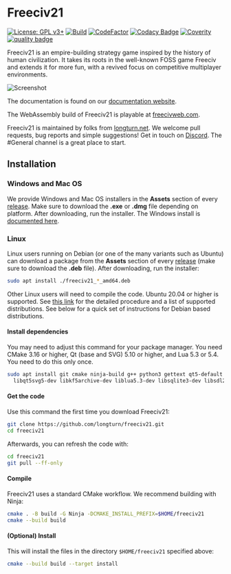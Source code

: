Freeciv21
=========

[![License: GPL v3+](https://img.shields.io/badge/License-GPLv3%2B-blue)](https://www.gnu.org/licenses/gpl-3.0.en.html)
[![Build](https://github.com/longturn/freeciv21/actions/workflows/build.yaml/badge.svg)](https://github.com/longturn/freeciv21/actions/workflows/build.yaml)
[![CodeFactor](https://www.codefactor.io/repository/github/longturn/freeciv21/badge)](https://www.codefactor.io/repository/github/longturn/freeciv21)
[![Codacy Badge](https://api.codacy.com/project/badge/Grade/5963b2222b88430b8ba0055e70d50ab5)](https://app.codacy.com/gh/longturn/freeciv21?utm_source=github.com&utm_medium=referral&utm_content=longturn/freeciv21&utm_campaign=Badge_Grade_Settings)
[![Coverity](https://scan.coverity.com/projects/21964/badge.svg)](https://scan.coverity.com/projects/longturn-freeciv21)
[![quality badge](https://img.shields.io/static/v1?label=SUPER&message=HOT&color=green)](http://www.emergencykitten.com/)

Freeciv21 is an empire-building strategy game inspired by the history of human civilization. It takes its roots in the well-known FOSS game Freeciv and extends it for more fun, with a revived focus on competitive multiplayer environments.

![Screenshot](https://github.com/longturn/freeciv21/raw/master/data/screenshot.png)

The documentation is found on our [documentation website](https://longturn.readthedocs.io/).

The WebAssembly build of Freeciv21 is playable at [freecivweb.com](https://freecivweb.com).

Freeciv21 is maintained by folks from [longturn.net](https://longturn.net). We welcome pull requests, bug reports and simple suggestions! Get in touch on [Discord](https://discord.gg/98krqGm). The #General channel is a great place to start.

Installation
------------

### Windows and Mac OS

We provide Windows and Mac OS installers in the **Assets** section of every [release](https://github.com/longturn/freeciv21/releases). Make sure to download the **.exe** or **.dmg** file depending on platform. After downloading, run the installer. The Windows install is [documented here](https://longturn.readthedocs.io/en/latest/General/windows-install.html).

### Linux

Linux users running on Debian (or one of the many variants such as Ubuntu) can download a package from the **Assets** section of every [release](https://github.com/longturn/freeciv21/releases) (make sure to download the **.deb** file). After downloading, run the installer:
```sh
sudo apt install ./freeciv21_*_amd64.deb
```

Other Linux users will need to compile the code. Ubuntu 20.04 or higher is supported. See [this link](https://longturn.readthedocs.io/en/latest/General/install.html) for the detailed procedure and a list of supported distributions. See below for a quick set of instructions for Debian based distributions.

#### Install dependencies

You may need to adjust this command for your package manager. You need CMake 3.16 or higher, Qt (base and SVG) 5.10 or higher, and Lua 5.3 or 5.4. You need to do this only once.
```sh
sudo apt install git cmake ninja-build g++ python3 gettext qt5-default \
  libqt5svg5-dev libkf5archive-dev liblua5.3-dev libsqlite3-dev libsdl2-mixer-dev
```

#### Get the code

Use this command the first time you download Freeciv21:
```sh
git clone https://github.com/longturn/freeciv21.git
cd freeciv21
```

Afterwards, you can refresh the code with:
```sh
cd freeciv21
git pull --ff-only
```

#### Compile

Freeciv21 uses a standard CMake workflow. We recommend building with Ninja:
```sh
cmake . -B build -G Ninja -DCMAKE_INSTALL_PREFIX=$HOME/freeciv21
cmake --build build
```

#### (Optional) Install

This will install the files in the directory `$HOME/freeciv21` specified above:
```sh
cmake --build build --target install
```
